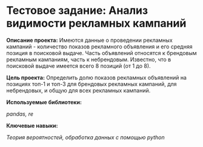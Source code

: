 # Тестовое задание: Анализ видимости рекламных кампаний

**Описание проекта:** Имеются данные о проведении рекламных кампаний - количество показов 
рекламного объявления и его средняя позиция в поисковой выдаче. Часть объявлений относятся к 
брендовым рекламным кампаниям, часть к небрендовым. Известно, что в поисковой выдаче 
имеется всего 8 позиций (от 1 до 8).

**Цель проекта:**
Определить долю показов рекламных объявлений на позициях топ-1 и топ-3 для брендовых 
рекламных кампаний, для небрендовых, и общую для всех рекламных кампаний. 

**Используемые библиотеки:**

*pandas, re*

**Ключевые навыки:**

*Теория вероятностей, обработка данных с помощью python*
